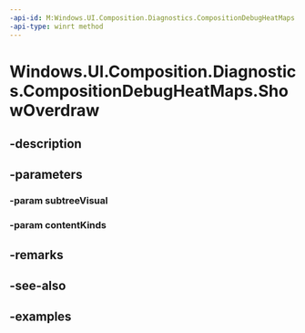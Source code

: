 ```yaml
---
-api-id: M:Windows.UI.Composition.Diagnostics.CompositionDebugHeatMaps.ShowOverdraw(Windows.UI.Composition.Visual,Windows.UI.Composition.Diagnostics.CompositionDebugOverdrawContentKinds)
-api-type: winrt method
---
```


<!-- Method syntax.
public void CompositionDebugHeatMaps.ShowOverdraw(Visual subtreeVisual, CompositionDebugOverdrawContentKinds contentKinds)
-->

# Windows.UI.Composition.Diagnostics.CompositionDebugHeatMaps.ShowOverdraw

## -description

## -parameters
### -param subtreeVisual

### -param contentKinds

## -remarks

## -see-also

## -examples

